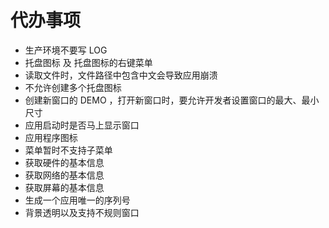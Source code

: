 # 代办事项

- 生产环境不要写 LOG
- 托盘图标 及 托盘图标的右键菜单
- 读取文件时，文件路径中包含中文会导致应用崩溃
- 不允许创建多个托盘图标
- 创建新窗口的 DEMO ，打开新窗口时，要允许开发者设置窗口的最大、最小尺寸
- 应用启动时是否马上显示窗口
- 应用程序图标
- 菜单暂时不支持子菜单
- 获取硬件的基本信息
- 获取网络的基本信息
- 获取屏幕的基本信息
- 生成一个应用唯一的序列号
- 背景透明以及支持不规则窗口
